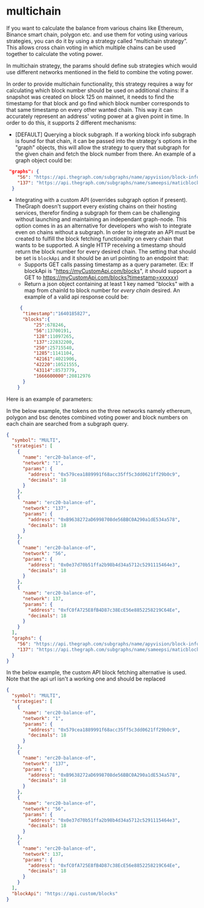 # multichain

If you want to calculate the balance from various chains like Ethereum, Binance smart chain, polygon etc. and use them for voting using various strategies, you can do it by using a strategy called “multichain strategy”. This allows cross chain voting in which multiple chains can be used together to calculate the voting power.

In multichain strategy, the params should define sub strategies which would use different networks mentioned in the field to combine the voting power.

In order to provide multichain functionality, this strategy requires a way for calculating which block number should be used on additional chains: If a snapshot was created on block 125 on mainnet, it needs to find the timestamp for that block and go find which block number corresponds to that same timestamp on every other wanted chain. This way it can accurately represent an address' voting power at a given point in time. In order to do this, it supports 2 different mechanisms:

- [DEFAULT] Querying a block subgraph. If a working block info subgraph is found for that chain, it can be passed into the strategy's options in the "graph" objects, this will allow the strategy to query that subgraph for the given chain and fetch the block number from there. An example of a graph object could be:
```json
 "graphs": {
    "56": "https://api.thegraph.com/subgraphs/name/apyvision/block-info",
    "137": "https://api.thegraph.com/subgraphs/name/sameepsi/maticblocks"
  }
  ```

- Integrating with a custom API (overrides subgraph option if present). TheGraph doesn't support every existing chains on their hosting services, therefor finding a subgraph for them can be challenging without launching and maintaining an independant graph-node. This option comes in as an alternative for developers who wish to integrate even on chains without a subgraph. In order to integrate an API must be created to fulfill the block fetching functionality on every chain that wants to be supported. A single HTTP receiving a timestamp should return the block number for every desired chain.
The setting that should be set is `blockApi` and it should be an url pointing to an endpoint that:
  - Supports GET calls passing timestamp as a query parameter. (Ex: If blockApi is "https://myCustomApi.com/blocks", it should support a GET to https://myCustomApi.com/blocks?timestamp=xxxxxx)
  - Return a json object containing at least 1 key named "blocks" with a map from chainId to block number for *every chain* desired. An example of a valid api response could be:
```json
     {
      "timestamp":"1640185827",
      "blocks":{
          "25":678246,
          "56":13700191,
          "128":11097265,
          "137":22832200,
          "250":25715540,
          "1285":1141104,
          "42161":4021906,
          "42220":10521555,
          "43114":8573779,
          "1666600000":20812976
      }
    }
```


Here is an example of parameters:

In the below example, the tokens on the three networks namely ethereum, polygon and bsc denotes combined voting power and block numbers on each chain are searched from a subgraph query.


```json
{
  "symbol": "MULTI",
  "strategies": [
    {
      "name": "erc20-balance-of",
      "network": "1",
      "params": {
        "address": "0x579cea1889991f68acc35ff5c3dd0621ff29b0c9",
        "decimals": 18
      }
    },
    {
      "name": "erc20-balance-of",
      "network": "137",
      "params": {
        "address": "0xB9638272aD6998708de56BBC0A290a1dE534a578",
        "decimals": 18
      }
    },
    {
      "name": "erc20-balance-of",
      "network": "56",
      "params": {
        "address": "0x0e37d70b51ffa2b98b4d34a5712c5291115464e3",
        "decimals": 18
      }
    },
    {
      "name": "erc20-balance-of",
      "network": 137,
      "params": {
        "address": "0xfC0fA725E8fB4D87c38EcE56e8852258219C64Ee",
        "decimals": 18
      }
    }
  ],
  "graphs": {
    "56": "https://api.thegraph.com/subgraphs/name/apyvision/block-info",
    "137": "https://api.thegraph.com/subgraphs/name/sameepsi/maticblocks"
  }
}

```

In the below example, the custom API block fetching alternative is used. Note that the api url isn't a working one and should be replaced


```json
{
  "symbol": "MULTI",
  "strategies": [
    {
      "name": "erc20-balance-of",
      "network": "1",
      "params": {
        "address": "0x579cea1889991f68acc35ff5c3dd0621ff29b0c9",
        "decimals": 18
      }
    },
    {
      "name": "erc20-balance-of",
      "network": "137",
      "params": {
        "address": "0xB9638272aD6998708de56BBC0A290a1dE534a578",
        "decimals": 18
      }
    },
    {
      "name": "erc20-balance-of",
      "network": "56",
      "params": {
        "address": "0x0e37d70b51ffa2b98b4d34a5712c5291115464e3",
        "decimals": 18
      }
    },
    {
      "name": "erc20-balance-of",
      "network": 137,
      "params": {
        "address": "0xfC0fA725E8fB4D87c38EcE56e8852258219C64Ee",
        "decimals": 18
      }
    }
  ],
  "blockApi": "https://api.custom/blocks"
}
```